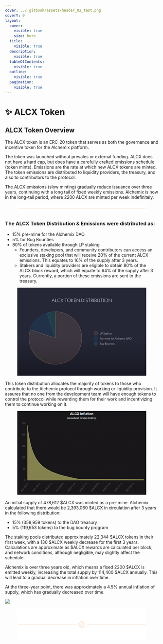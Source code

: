 ```yaml
---
cover: ../.gitbook/assets/header_02_test.png
coverY: 0
layout:
  cover:
    visible: true
    size: hero
  title:
    visible: true
  description:
    visible: true
  tableOfContents:
    visible: true
  outline:
    visible: true
  pagination:
    visible: true
---
```


# ✨ ALCX Token

## **ALCX Token Overview**

The ALCX token is an ERC-20 token that serves as both the governance and incentive token for the Alchemix platform.

The token was launched without presales or external funding. ALCX does not have a hard cap, but does have a carefully crafted emissions schedule (token mints). Emissions are the rate at which new ALCX tokens are minted. The token emissions are distributed to liquidity providers, the treasury, and also to contributors to the protocol.&#x20;

The ALCX emissions (slow minting) gradually reduce issuance over three years, continuing with a long tail of fixed weekly emissions. Alchemix is now in the long-tail period, where 2200 ALCX are minted per week indefinitely.



<figure><img src="../.gitbook/assets/PlainLine_01.png" alt=""><figcaption></figcaption></figure>



### **The ALCX Token Distribution & Emissions were distributed as:**

* 15% pre-mine for the Alchemix DAO
* 5% for Bug Bounties
* 80% of tokens available through LP staking
  * Founders, developers, and community contributors can access an exclusive staking pool that will receive 20% of the current ALCX emissions. This equates to 16% of the supply after 3 years.
  * Stakers and liquidity providers are eligible to obtain 80% of the ALCX block reward, which will equate to 64% of the supply after 3 years. Currently, a portion of these emissions are sent to the treasury.

<figure><img src="../.gitbook/assets/01_02 (7).png" alt=""><figcaption></figcaption></figure>

This token distribution allocates the majority of tokens to those who contribute to the Alchemix protocol through working or liquidity provision. It assures that no one from the development team will have enough tokens to control the protocol while rewarding them for their work and incentivizing them to continue working on it.



<figure><img src="../.gitbook/assets/image (30).png" alt="" width="563"><figcaption></figcaption></figure>



An initial supply of 478,612 $ALCX was minted as a pre-mine. Alchemix calculated that there would be 2,393,060 $ALCX in circulation after 3 years in the following distribution:

* 15% (358,959 tokens) to the DAO treasury
* 5% (119,653 tokens) to the bug bounty program

The staking pools distributed approximately 22,344 $ALCX tokens in their first week, with a 130 $ALCX weekly decrease for the first 3 years. Calculations are approximate as $ALCX rewards are calculated per block, and network conditions, although negligible, may slightly affect the schedule.

Alchemix is over three years old, which means a fixed 2200 $ALCX is emitted weekly, increasing the total supply by 114,400 $ALCX annually. This will lead to a gradual decrease in inflation over time.

At the three-year point, there was approximately a 4.5% annual inflation of supply, which has gradually decreased over time.

![](https://alchemix-finance.gitbook.io/\~gitbook/image?url=https:%2F%2F1843944683-files.gitbook.io%2F%7E%2Ffiles%2Fv0%2Fb%2Fgitbook-x-prod.appspot.com%2Fo%2Fspaces%252FzG9qcxzJ1K3kNTlZ81Xj%252Fuploads%252FnawBZuXeahFE2M6NEZY8%252FALCX\_Emissions.png%3Falt=media%26token=92ce2309-3262-485e-b368-20d7e7ccc594\&width=768\&dpr=4\&quality=100\&sign=8664ce0b228c5cba75097e1cfc58f4936eb03e1bc6712aa6f98d2375bfaffe8f)

<figure><img src="../.gitbook/assets/header_02_test.png" alt=""><figcaption></figcaption></figure>
